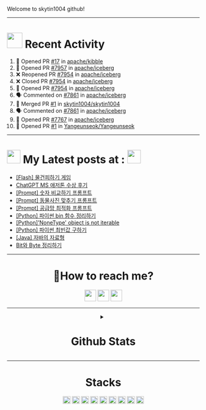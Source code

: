 Welcome to skytin1004 github!

<div align=left> 
  
---
# <img src = "https://media.giphy.com/media/Zk7NohN48uod30MDtv/giphy.gif" width = '40' /> Recent Activity 
<!--START_SECTION:activity-->
1. 💪 Opened PR [#17](https://github.com/apache/kibble/pull/17) in [apache/kibble](https://github.com/apache/kibble)
2. 💪 Opened PR [#7957](https://github.com/apache/iceberg/pull/7957) in [apache/iceberg](https://github.com/apache/iceberg)
3. ❌ Reopened PR [#7954](https://github.com/apache/iceberg/pull/7954) in [apache/iceberg](https://github.com/apache/iceberg)
4. ❌ Closed PR [#7954](https://github.com/apache/iceberg/pull/7954) in [apache/iceberg](https://github.com/apache/iceberg)
5. 💪 Opened PR [#7954](https://github.com/apache/iceberg/pull/7954) in [apache/iceberg](https://github.com/apache/iceberg)
6. 🗣 Commented on [#7861](https://github.com/apache/iceberg/issues/7861) in [apache/iceberg](https://github.com/apache/iceberg)
7. 🎉 Merged PR [#1](https://github.com/skytin1004/skytin1004/pull/1) in [skytin1004/skytin1004](https://github.com/skytin1004/skytin1004)
8. 🗣 Commented on [#7861](https://github.com/apache/iceberg/issues/7861) in [apache/iceberg](https://github.com/apache/iceberg)
9. 💪 Opened PR [#7767](https://github.com/apache/iceberg/pull/7767) in [apache/iceberg](https://github.com/apache/iceberg)
10. 💪 Opened PR [#1](https://github.com/Yangeunseok/Yangeunseok/pull/1) in [Yangeunseok/Yangeunseok](https://github.com/Yangeunseok/Yangeunseok)
<!--END_SECTION:activity-->
---
</div> 

# <img src = "https://media.giphy.com/media/oeHA6e7uVHUZy/giphy.gif" width = '35' /> My Latest posts at : <a href="https://skytin1004.github.io/" target="_blank"><img height="35em" src="https://img.shields.io/badge/Skytin1004 Engineering Blog-D0A9F5?style=flat-square&logo=GitHub&logoColor=white&link=https://skyytin1004.github.io/"/></a>

<!-- BLOG-POST-LIST:START -->
- [[Flash] 물건피하기 게임](https://skytin1004.github.io/flash/2023/06/13/flash-avoidobject.html)
- [ChatGPT MS 애저톤 수상 후기](https://skytin1004.github.io/2023microsoftazurethon/2023/04/29/MSazurethon.html)
- [[Prompt] 숫자 비교하기 프롬프트](https://skytin1004.github.io/prompt/2023microsoftazurethon/2023/04/26/compare-number.html)
- [[Prompt] 동물사진 맞추기 프롬프트](https://skytin1004.github.io/prompt/2023microsoftazurethon/2023/04/26/animal-guess.html)
- [[Prompt] 공급망 최적화 프롬프트](https://skytin1004.github.io/prompt/2023microsoftazurethon/2023/04/26/OPM-prompt.html)
- [[Python] 파이썬 bin 함수 정리하기](https://skytin1004.github.io/python/2023/04/09/bin.html)
- [[Python]&#39;NoneType&#39; object is not iterable](https://skytin1004.github.io/error/2023/04/08/nonetype-error.html)
- [[Python] 파이썬 최빈값 구하기](https://skytin1004.github.io/python/2023/04/06/sol-mode.html)
- [[Java] 자바의 자료형](https://skytin1004.github.io/java/2023/04/02/data-type-java.html)
- [Bit와 Byte 정리하기](https://skytin1004.github.io/cs/2023/04/02/bit-bite.html)
<!-- BLOG-POST-LIST:END -->
---
<div align=center><h1>🛫How to reach me?</h1></div>
<div align=center> 
<a href="https://skytin1004.github.io/" target="_blank"><img height="30em" src="https://img.shields.io/badge/Skytin1004 Engineering Blog-D0A9F5?style=flat-square&logo=GitHub&logoColor=white&link=https://skyytin1004.github.io/"/></a> <a href="https://skytin1004.github.io/about.html" target="_blank"><img height="30em" src="https://img.shields.io/badge/Skytin1004.Portfolio-D0A9F5?style=flat-square&logo=GitHub&logoColor=white&link=https://skyytin1004.github.io/"/></a>
  <a href="mailto:skytin1004@gmail.com"><img height="30em" src="https://img.shields.io/badge/Gmail-F08080?style=flat-square&logo=Gmail&logoColor=white&link=mailto:skytin1004@gmail.com"/></a></p>
<div>

 ---
<details>
<summary><h1>Github Stats</h1></summary>

![](http://github-profile-summary-cards.vercel.app/api/cards/profile-details?username=skytin1004&theme=vue)
![](http://github-profile-summary-cards.vercel.app/api/cards/stats?username=skytin1004&theme=vue)
![](http://github-profile-summary-cards.vercel.app/api/cards/most-commit-language?username=skytin1004&theme=vue&exclude=HTML)
</details>

---
<h1>Stacks</h1>
<code><img height="20" src="https://cdn.jsdelivr.net/npm/simple-icons@3.12.2/icons/python.svg"></code>
<code><img height="20" src="https://cdn.jsdelivr.net/npm/simple-icons@3.12.2/icons/pycharm.svg"></code>
<code><img height="20" src="https://cdn.jsdelivr.net/npm/simple-icons@3.12.2/icons/django.svg"></code>
<code><img height="20" src="https://cdn.jsdelivr.net/npm/simple-icons@3.12.2/icons/java.svg"></code>
<code><img height="20" src="https://cdn.jsdelivr.net/npm/simple-icons@3.12.2/icons/spring.svg"></code>
<code><img height="20" src="https://cdn.jsdelivr.net/npm/simple-icons@3.12.2/icons/git.svg"></code>
<code><img height="20" src="https://cdn.jsdelivr.net/npm/simple-icons@3.12.2/icons/mysql.svg"></code>
<code><img height="20" src="https://cdn.jsdelivr.net/npm/simple-icons@3.12.2/icons/mariadb.svg"></code>
<code><img height="20" src="https://cdn.jsdelivr.net/npm/simple-icons@3.12.2/icons/linux.svg"></code>


